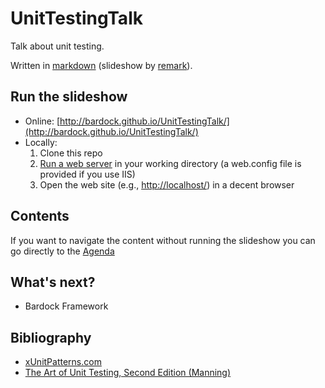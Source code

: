 # UnitTestingTalk
Talk about unit testing. 

Written in [markdown](http://daringfireball.net/projects/markdown/syntax) (slideshow by [remark](https://github.com/gnab/remark)).

## Run the slideshow

* Online: [http://bardock.github.io/UnitTestingTalk/](http://bardock.github.io/UnitTestingTalk/)
* Locally:
	1. Clone this repo
	2. [Run a web server](https://gist.github.com/willurd/5720255) in your working directory (a web.config file is provided if you use IIS)
	3. Open the web site (e.g., [http://localhost/](http://localhost/)) in a decent browser

## Contents

If you want to navigate the content without running the slideshow you can go directly to the [Agenda](./content/agenda.md)

## What's next?

* Bardock Framework

## Bibliography

* [xUnitPatterns.com](http://xunitpatterns.com/)
* [The Art of Unit Testing, Second Edition (Manning)](http://www.manning.com/osherove2/)